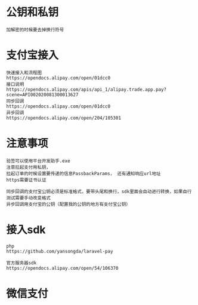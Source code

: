 # 公钥和私钥

	加解密的时候要去掉换行符号

# 支付宝接入

	快速接入和流程图
	https://opendocs.alipay.com/open/01dcc0
	接口说明
	https://opendocs.alipay.com/apis/api_1/alipay.trade.app.pay?scene=API002020081300013627
	同步回调
	https://opendocs.alipay.com/open/01dcc0
	异步回调
	https://opendocs.alipay.com/open/204/105301


# 注意事项	
	验签可以使用平台开发助手.exe
	注意拉起支付用私钥， 
	拉起订单的时候设置要传递的信息PassbackParams， 还有通知响应url地址
	https需要证书认证

	同步回调的支付宝公钥必须是标准格式，要带头尾和换行，sdk里面会自动进行转换，如果自行测试需要手动改变格式
	异步回调用支付宝的公钥（配置我的公钥的地方有支付宝公钥）

	


# 接入sdk
	
	php
	https://github.com/yansongda/laravel-pay
	
	官方服务器sdk
	https://opendocs.alipay.com/open/54/106370




# 微信支付

	